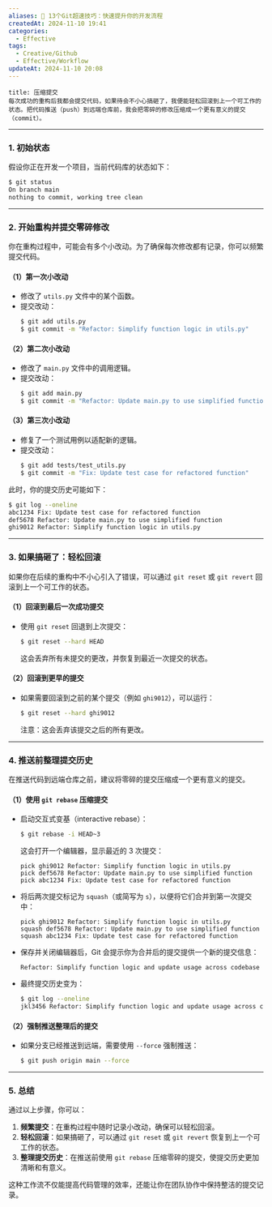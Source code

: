 ```yaml
---
aliases: 🔄 13个Git超速技巧：快速提升你的开发流程
createdAt: 2024-11-10 19:41
categories:
  - Effective
tags:
  - Creative/Github
  - Effective/Workflow
updateAt: 2024-11-10 20:08
---
```

```ad-tip
title: 压缩提交
每次成功的重构后我都会提交代码，如果待会不小心搞砸了，我便能轻松回滚到上一个可工作的状态。把代码推送（push）到远端仓库前，我会把零碎的修改压缩成一个更有意义的提交（commit）。
```

---

### **1. 初始状态**
假设你正在开发一个项目，当前代码库的状态如下：
```bash
$ git status
On branch main
nothing to commit, working tree clean
```

---

### **2. 开始重构并提交零碎修改**
你在重构过程中，可能会有多个小改动。为了确保每次修改都有记录，你可以频繁提交代码。

#### （1）第一次小改动
- 修改了 `utils.py` 文件中的某个函数。
- 提交改动：
  ```bash
  $ git add utils.py
  $ git commit -m "Refactor: Simplify function logic in utils.py"
  ```

#### （2）第二次小改动
- 修改了 `main.py` 文件中的调用逻辑。
- 提交改动：
  ```bash
  $ git add main.py
  $ git commit -m "Refactor: Update main.py to use simplified function"
  ```

#### （3）第三次小改动
- 修复了一个测试用例以适配新的逻辑。
- 提交改动：
  ```bash
  $ git add tests/test_utils.py
  $ git commit -m "Fix: Update test case for refactored function"
  ```

此时，你的提交历史可能如下：
```bash
$ git log --oneline
abc1234 Fix: Update test case for refactored function
def5678 Refactor: Update main.py to use simplified function
ghi9012 Refactor: Simplify function logic in utils.py
```

---

### **3. 如果搞砸了：轻松回滚**
如果你在后续的重构中不小心引入了错误，可以通过 `git reset` 或 `git revert` 回滚到上一个可工作的状态。

#### （1）回滚到最后一次成功提交
- 使用 `git reset` 回退到上次提交：
  ```bash
  $ git reset --hard HEAD
  ```
  这会丢弃所有未提交的更改，并恢复到最近一次提交的状态。

#### （2）回滚到更早的提交
- 如果需要回滚到之前的某个提交（例如 `ghi9012`），可以运行：
  ```bash
  $ git reset --hard ghi9012
  ```
  注意：这会丢弃该提交之后的所有更改。

---

### **4. 推送前整理提交历史**
在推送代码到远端仓库之前，建议将零碎的提交压缩成一个更有意义的提交。

#### （1）使用 `git rebase` 压缩提交
- 启动交互式变基（interactive rebase）：
  ```bash
  $ git rebase -i HEAD~3
  ```
  这会打开一个编辑器，显示最近的 3 次提交：
  ```
  pick ghi9012 Refactor: Simplify function logic in utils.py
  pick def5678 Refactor: Update main.py to use simplified function
  pick abc1234 Fix: Update test case for refactored function
  ```

- 将后两次提交标记为 `squash`（或简写为 `s`），以便将它们合并到第一次提交中：
  ```
  pick ghi9012 Refactor: Simplify function logic in utils.py
  squash def5678 Refactor: Update main.py to use simplified function
  squash abc1234 Fix: Update test case for refactored function
  ```

- 保存并关闭编辑器后，Git 会提示你为合并后的提交提供一个新的提交信息：
  ```
  Refactor: Simplify function logic and update usage across codebase
  ```

- 最终提交历史变为：
  ```bash
  $ git log --oneline
  jkl3456 Refactor: Simplify function logic and update usage across codebase
  ```

#### （2）强制推送整理后的提交
- 如果分支已经推送到远端，需要使用 `--force` 强制推送：
  ```bash
  $ git push origin main --force
  ```

---

### **5. 总结**
通过以上步骤，你可以：
1. **频繁提交**：在重构过程中随时记录小改动，确保可以轻松回滚。
2. **轻松回滚**：如果搞砸了，可以通过 `git reset` 或 `git revert` 恢复到上一个可工作的状态。
3. **整理提交历史**：在推送前使用 `git rebase` 压缩零碎的提交，使提交历史更加清晰和有意义。

这种工作流不仅能提高代码管理的效率，还能让你在团队协作中保持整洁的提交记录。